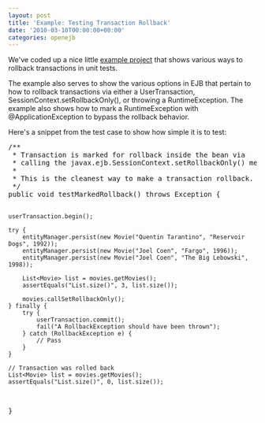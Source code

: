 ```yaml
---
layout: post
title: 'Example: Testing Transaction Rollback'
date: '2010-03-10T00:00:00+00:00'
categories: openejb
---
```

We've coded up a nice little <a href="http://svn.apache.org/repos/asf/openejb/trunk/openejb3/examples/transaction-rollback/">example project</a> that shows various ways to rollback transactions in unit tests.
<p/>
The example also serves to show the various options in EJB that pertain to how to rollback transactions via either a UserTransaction, SessionContext.setRollbackOnly(), or throwing a RuntimeException.  The example also shows how to mark a RuntimeException with @ApplicationException to bypass the rollback behavior.
<p/>
Here's a snippet from the test case to show how simple it is to test:
<p/>
<pre>
/**
 * Transaction is marked for rollback inside the bean via
 * calling the javax.ejb.SessionContext.setRollbackOnly() method
 *
 * This is the cleanest way to make a transaction rollback.
 */
public void testMarkedRollback() throws Exception {

    userTransaction.begin();

    try {
        entityManager.persist(new Movie("Quentin Tarantino", "Reservoir Dogs", 1992));
        entityManager.persist(new Movie("Joel Coen", "Fargo", 1996));
        entityManager.persist(new Movie("Joel Coen", "The Big Lebowski", 1998));

        List<Movie> list = movies.getMovies();
        assertEquals("List.size()", 3, list.size());

        movies.callSetRollbackOnly();
    } finally {
        try {
            userTransaction.commit();
            fail("A RollbackException should have been thrown");
        } catch (RollbackException e) {
            // Pass
        }
    }

    // Transaction was rolled back
    List<Movie> list = movies.getMovies();
    assertEquals("List.size()", 0, list.size());

}
</pre>
